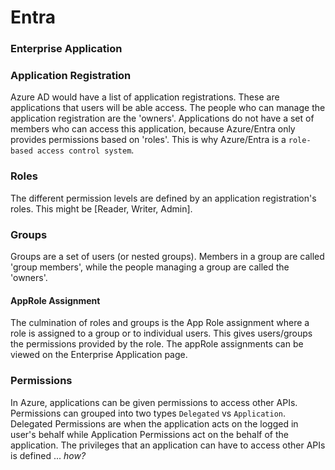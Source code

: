 # Entra

### Enterprise Application

### Application Registration

Azure AD would have a list of application registrations. These are applications that users will be able access. The people who can manage the application registration are the 'owners'. Applications do not have a set of members who can access this application, because Azure/Entra only provides permissions based on 'roles'. This is why Azure/Entra is a `role-based access control system`.

### Roles

The different permission levels are defined by an application registration's roles. This might be [Reader, Writer, Admin].

### Groups

Groups are a set of users (or nested groups). Members in a group are called 'group members', while the people managing a group are called the 'owners'.

#### AppRole Assignment

The culmination of roles and groups is the App Role assignment where a role is assigned to a group or to individual users. This gives users/groups the permissions provided by the role. The appRole assignments can be viewed on the Enterprise Application page.

### Permissions

In Azure, applications can be given permissions to access other APIs. Permissions can grouped into two types `Delegated` vs `Application`. Delegated Permissions are when the application acts on the logged in user's behalf while Application Permissions act on the behalf of the application. The privileges that an application can have to access other APIs is defined ... _how?_
